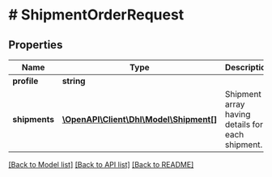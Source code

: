 # # ShipmentOrderRequest

## Properties

Name | Type | Description | Notes
------------ | ------------- | ------------- | -------------
**profile** | **string** |  |
**shipments** | [**\OpenAPI\Client\Dhl\Model\Shipment[]**](Shipment.md) | Shipment array having details for each shipment. |

[[Back to Model list]](../../README.md#models) [[Back to API list]](../../README.md#endpoints) [[Back to README]](../../README.md)
